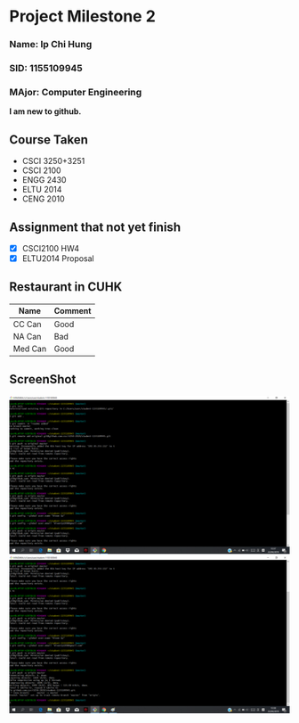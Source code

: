 # Project Milestone 2

### Name:  Ip Chi Hung
### SID:   1155109945
### MAjor: Computer Engineering

****I am new to github.****

## Course Taken

* CSCI 3250+3251
* CSCI 2100
* ENGG 2430
* ELTU 2014
* CENG 2010

## Assignment that not yet finish

- [x] CSCI2100 HW4
- [x] ELTU2014 Proposal

## Restaurant in CUHK

Name | Comment
---- | ----
CC Can | Good
NA Can | Bad
Med Can | Good

## ScreenShot

![HI](ss1.PNG)
![HI](ss2.PNG)
